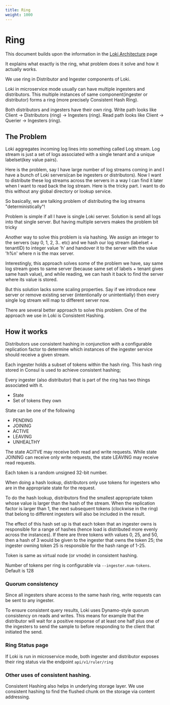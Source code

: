 ```yaml
---
title: Ring
weight: 1000
---
```


# Ring

This document builds upon the information in the [Loki Architecture](./) page

It explains what exactly is the ring, what problem does it solve and how it actually works.

We use ring in Distributor and Ingester components of Loki.

Loki in microservice mode usually can have multiple ingesters and distributors. This multiple instances of same component(ingester or distributor) forms a ring (more precisely Consistent Hash Ring).

Both distributors and ingesters have their own ring. Write path looks like Client -> Distributors (ring) -> Ingesters (ring). Read path looks like Client -> Querier -> Ingesters (ring).

## The Problem

Loki aggregates incoming log lines into something called Log stream. Log stream is just a set of logs associated with a single tenant and a unique labelset(key value pairs).

Here is the problem, say I have large number of log streams coming in and I have a bunch of Loki servers(can be ingesters or distributors). Now I want to distribute these log streams across the servers in a way I can find it later when I want to read back the log stream. Here is the tricky part. I want to do this without any global directory or lookup service.

So basically, we are talking problem of distributing the log streams "deterministically"!

Problem is simple if all I have is single Loki server. Solution is send all logs into that single server. But having multiple servers makes the problem bit tricky

Another way to solve this problem is via hashing. We assign an integer to the servers (say 0, 1, 2, 3.. etc) and we hash our log stream (labelset + tenantID) to integer value 'h' and handover it to the server with the value 'h%n' where n is the max server.

Interestingly, this approach solves some of the problem we have, say same log stream goes to same server (because same set of labels + tenant gives same hash value), and while reading, we can hash it back to find the server where its value is stored.

But this solution lacks some scaling properties. Say if we introduce new server or remove existing server (intentionally or unintentially) then every single log stream will map to different server now.

There are several better approach to solve this problem. One of the approach we use in Loki is Consistent Hashing.

## How it works

Distributors use consistent hashing in conjunction with a configurable replication factor to determine which instances of the ingester service should receive a given stream.

Each ingester holds a subset of tokens within the hash ring. This hash ring stored in Consul is used to achieve consistent hashing;

Every ingester (also distributor) that is part of the ring has two things associated with it.
- State
- Set of tokens they own

State can be one of the following
- PENDING
- JOINING
- ACTIVE
- LEAVING
- UNHEALTHY

The state ACITVE may receive both read and write requests. While state JOINING can receive only write requests, the state LEAVING may receive read requests.

Each token is a random unsigned 32-bit number.

When doing a hash lookup, distributors only use tokens for ingesters who are in the appropriate state for the request.

To do the hash lookup, distributors find the smallest appropriate token whose value is larger than the hash of the stream. When the replication factor is larger than 1, the next subsequent tokens (clockwise in the ring) that belong to different ingesters will also be included in the result.

The effect of this hash set up is that each token that an ingester owns is responsible for a range of hashes (hence load is distributed more evenly across the instances). If there are three tokens with values 0, 25, and 50, then a hash of 3 would be given to the ingester that owns the token 25; the ingester owning token 25 is responsible for the hash range of 1-25.

Token is same as virtual node (or vnode) in consistent hashing.

Number of tokens per ring is configurable via `--ingester.num-tokens`. Default is 128

### Quorum consistency
Since all ingesters share access to the same hash ring, write requests can be sent to any ingester.

To ensure consistent query results, Loki uses Dynamo-style quorum consistency on reads and writes. This means for example that the distributor will wait for a positive response of at least one half plus one of the ingesters to send the sample to before responding to the client that initiated the send.

### Ring Status page

If Loki is run in microservice mode, both ingester and distributor exposes their ring status via the endpoint `api/v1/ruler/ring`

### Other uses of consistent hashing.

Consistent Hashing also helps in underlying storage layer. We use consistent hashing to find the flushed chunk on the storage via content addressing.

